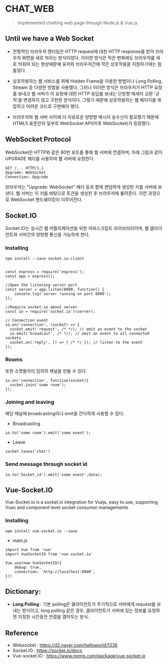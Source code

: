 # CHAT_WEB
> Implemented chatting web page through Node.js & Vue.js


## Until we have a Web Socket
* 전형적인 브라우저 렌더링은 HTTP request에 대한 HTTP response를 받아 브라우저 화면을 새로 띄우는 방식이었다. 이러한 방식은 작은 변화에도 브라우저를 새로 띄워야 되는 현상때문에 유저와 브라우저간에 작은 상호작용을 지원하기에는 힘들었다.

* 상호작용하는 웹 서비스를 위해 Hidden Frame을 이용한 방법이나 Long Polling, Stream 등 다양한 방법을 사용했다. 그러나 이러한 방식은 브라우저가 HTTP 요청를 보내고 웹 서버가 이 요청에 대한 HTTP 응답를 보내는 단방향 메세지 교환 '규칙'을 변경하지 않고 구현한 방식이다. 그렇기 때문에 상호작용하는 웹 페이지를 복잡하고 어려운 코드로 구현해야 했다.

* 브라우저와 웹 서버 사이에 더 자유로운 양방향 메시지 송수신이 필요했기 때문에 HTML5 표준안의 일부로 WebSocket API(이후 WebSocket)가 등장했다.

## WebSocket Protocol
WebSocket은 HTTP와 같은 80번 포트를 통해 웹 서버에 연결하며, 아래 그림과 같이 UPGRADE 헤더를 사용하여 웹 서버에 요청한다.

~~~
GET /... HTTP/1.1  
Upgrade: WebSocket  
Connection: Upgrade  
~~~

브라우저는 "Upgrade: WebSocket" 헤더 등과 함께 랜덤하게 생성한 키를 서버에 보낸다. 웹 서버는 이 키를 바탕으로 토큰을 생성한 후 브라우저에 돌려준다. 이런 과정으로 WebSocket 핸드쉐이킹이 이루어진다.

## Socket.IO

Socket.IO는 실시간 웹 어플리케이션을 위한 자바스크립트 라이브러리이며, 웹 클라이언트와 서버간의 양방향 통신을 가능하게 한다.

### Installing
~~~
npm install --save socket.io-client
~~~
~~~

const express = require('express');
const app = express();

//Open the listening server port
const server = app.listen(8000, function() {
    console.log('server running on port 8000');
});

//Require socket.io about server
const io = require('socket.io')(server);

// Connection event
io.on('connection', (socket) => {
  socket.emit('request', /* */); // emit an event to the socket
  io.emit('broadcast', /* */); // emit an event to all connected sockets
  socket.on('reply', () => { /* */ }); // listen to the event
});
~~~

### Rooms

또한 소켓들끼리 임의의 채널을 만들 수 있다.

~~~
io.on('connection', function(socket){
  socket.join('some room');
});
~~~

### Joining and leaving

해당 채널에 broadcasting이나 emit을 간다하게 사용할 수 있다.
* Broadcasting
~~~
io.to('some room').emit('some event');
~~~
* Leave
~~~
socket.leave('chat')
~~~

### Send message through socket id

~~~
io.to('Socket_id').emit('some event',data);
~~~

## Vue-Socket.IO
Vue-Socket.io is a socket.io integration for Vuejs, easy to use, supporting Vuex and component level socket consumer managements

### Installing
~~~
npm install vue-socket.io --save
~~~


* main.js
~~~
import Vue from 'vue'
import VueSocketIO from 'vue-socket.io'
 
Vue.use(new VueSocketIO({
    debug: true,
    connection: 'http://localhost:8000',
}))

~~~





## Dictionary:
* __Long Polling__ : 기본 polling은 클라이언트가 주기적으로 서버에게 request를 보내는 방식이고, long polling 같은 경우, 클라이언트가 서버에 있는 정보를 요청하면 지정한 시간동안 연결을 열어두는 방식.

## Reference
* Websocket : https://d2.naver.com/helloworld/1336
* Socket.IO : https://socket.io/docs
* Vue-socket.IO : https://www.npmjs.com/package/vue-socket.io


